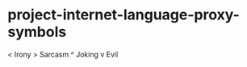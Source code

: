 # project-internet-language-proxy-symbols
&lt; Irony         > Sarcasm         ^ Joking       v Evil
